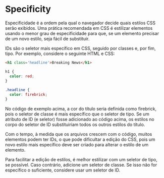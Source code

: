 # Specificity
Especificidade é a ordem pela qual o navegador decide quais estilos CSS serão exibidos. Uma prática recomendada em CSS é estilizar elementos usando o menor grau de especificidade para que, se um elemento precisar de um novo estilo, seja fácil de substituir.

IDs são o seletor mais específico em CSS, seguido por classes e, por fim, tipo. Por exemplo, considere o seguinte HTML e CSS:

```html
<h1 class='headline'>Breaking News</h1>
```

```css
h1 {
  color: red;
}
 
.headline {
  color: firebrick;
}
```

No código de exemplo acima, a cor do título seria definida como firebrick, pois o seletor de classe é mais específico que o seletor de tipo. Se um atributo de ID (e seletor) fosse adicionado ao código acima, os estilos no corpo do seletor de ID substituiriam todos os outros estilos do título.

Com o tempo, à medida que os arquivos crescem com o código, muitos elementos podem ter IDs, o que pode dificultar a edição do CSS, pois um novo estilo mais específico deve ser criado para alterar o estilo de um elemento.

Para facilitar a edição de estilos, é melhor estilizar com um seletor de tipo, se possível. Caso contrário, adicione um seletor de classe. Se isso não for específico o suficiente, considere usar um seletor de ID.
